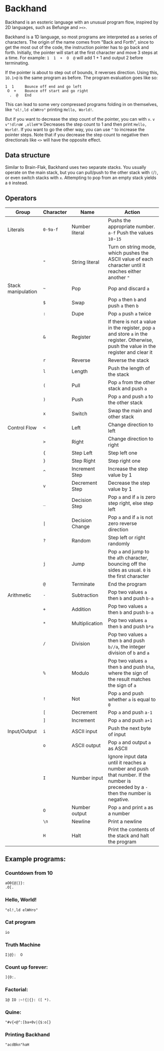 # Backhand

Backhand is an esoteric language with an unusual program flow, inspired by 2D languages, such as Befunge and `><>`.

Backhand is a 1D language, so most programs are interpreted as a series of characters. The origin of the name comes from "Back and Forth", since to get the most out of the code, the instruction pointer has to go back and forth. Initially, the pointer will start at the first character and move 3 steps at a time. For example: `1  1  +  O  @` will add 1 + 1 and output 2 before terminating.

If the pointer is about to step out of bounds, it reverses direction. Using this, `1O.1+@` is the same program as before. The program evaluation goes like so:

```
1  1     Bounce off end and go left
 O  +    Bounce off start and go right
  .  @   End
```

This can lead to some very compressed programs folding in on themselves, like `"ol!,ld elWHro"` printing `Hello, World!`.

But if you want to decrease the step count of the pointer, you can with `v`. `v v"!dlroW ,olleH"H` Decreases the step count to 1 and then print `Hello, World!`. If you want to go the other way, you can use `^` to increase the pointer steps. Note that if you decrease the step count to negative then directionals like `<>` will have the opposite effect.



## Data structure

Similar to Brain-Flak, Backhand uses two separate stacks. You usually operate on the main stack, but you can pull/push to the other stack with `(`/`)`, or even switch stacks with `x`. Attempting to pop from an empty stack yields a `0` instead.


## Operators

| Group | Character | Name | Action |
|---|---|---|---|
| Literals | `0-9a-f` | Number literal | Pushs the appropriate number. `a-f` Push the values `10`-`15` |
|          | `"`      | String literal | Turn on string mode, which pushes the ASCII value of each character until it reaches either another `"` |
| Stack manipulation | `~` | Pop     | Pop and discard `a` |
|                    | `$` | Swap    | Pop `a` then `b` and push `a` then `b` |
|                    | `:` | Dupe    | Pop `a` push `a` twice |
|                    | `&` | Register | If there is not a value in the register, pop `a` and store `a` in the register. Otherwise, push the value in the register and clear it |
|                    | `r` | Reverse | Reverse the stack |
|                    | `l` | Length  | Push the length of the stack |
|                    | `(` | Pull    | Pop `a` from the other stack and push `a` |
|                    | `)` | Push    | Pop `a` and push `a` to the other stack |
|                    | `x` | Switch  | Swap the main and other stack |
| Control Flow | `<` | Left  | Change direction to left |
|              | `>` | Right | Change direction to right |
|              | `{` | Step Left | Step left one |
|              | `}` | Step Right | Step right one |
|              | `^` | Increment Step | Increase the step value by 1 |
|              | `v` | Decrement Step | Decrease the step value by 1 |
|              | `_` | Decision Step | Pop `a` and if `a` is zero step right, else step left |
|              | `\|` | Decision Change | Pop `a` and if `a` is not zero reverse direction |
|              | `?` | Random | Step left or right randomly |
|              | `j` | Jump | Pop `a` and jump to the `a`th character, bouncing off the sides as usual. `0` is the first character |
|              | `@` | Terminate | End the program |
| Arithmetic | `-` | Subtraction    | Pop two values `a` then `b` and push `b-a` |
|            | `+` | Addition       | Pop two values `a` then `b` and push `b-a` |
|            | `*` | Multiplication | Pop two values `a` then `b` and push `b*a` |
|            | `/` | Division       | Pop two values `a` then `b` and push `b//a`, the integer division of `b` and `a` |
|            | `%` | Modulo         | Pop two values `a` then `b` and push `b%a`, where the sign of the result matches the sign of `a` |
|            | `!` | Not            | Pop `a` and push whether `a` is equal to `0` |
|            | `[` | Decrement      | Pop `a` and push `a-1` |
|            | `]` | Increment      | Pop `a` and push `a+1` |
| Input/Output | `i`  | ASCII input | Push the next byte of input |
|              | `o`  | ASCII output | Pop `a` and output `a` as ASCII |
|              | `I`  | Number input | Ignore input data until it reaches a number and push that number. If the number is preceeded by a `-` then the number is negative. |
|              | `O`  | Number output | Pop `a` and print `a` as a number |
|              | `\n` | Newline | Print a newline |
|              | `H`  | Halt | Print the contents of the stack and halt the program |


## Example programs:

### Countdown from 10
```
aO0{@|}}:
.O[.
```

### Hello, World!
`"ol!,ld elWHro"`

### Cat program
`io`

### Truth Machine
`I|@}:  O`

### Count up forever:
`]{O:.`

### Factorial:
`1@ IO :~!{|{}: ([ *).`

### Quine:
`"#v{<@^:[ba+0v|{$:o[}`

### Printing Backhand
`"acdBkn"haH`

